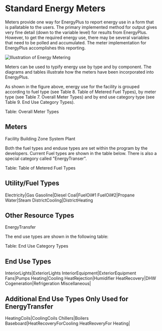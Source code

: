 # Standard Energy Meters

Meters provide one way for EnergyPlus to report energy use in a form that is pallatable to the users. The primary implemented method for output gives very fine detail (down to the variable level) for results from EnergyPlus. However, to get the required energy use, there may be several variables that need to be polled and accumulated. The meter implementation for EnergyPlus accomplishes this reporting.

![Illustration of Energy Metering](media/illustration-of-energy-metering.jpeg)


Meters can be used to typify energy use by type and by component. The diagrams and tables illustrate how the meters have been incorporated into EnergyPlus.

As shown in the figure above, energy use for the facility is grouped according to fuel type (see Table 8. Table of Metered Fuel Types), by meter type (see Table 7. Overall Meter Types) and by end use category type (see Table 9. End Use Category Types).

Table: Overall Meter Types

Meters
------
Facility
Building
Zone
System
Plant

Both the fuel types and enduse types are set within the program by the developers. Current Fuel types are shown in the table below. There is also a special category called "EnergyTranser".

Table: Table of Metered Fuel Types

**Utility/Fuel Types**
-----------------------------------
Electricity|Gas
Gasoline|Diesel
Coal|FuelOil#1
FuelOil#2|Propane
Water|Steam
DistrictCooling|DistrictHeating

Other Resource Types
--------------------
EnergyTransfer

The end use types are shown in the following table:

Table: End Use Category Types

**End Use Types**
------------------------------
InteriorLights|ExteriorLights
InteriorEquipment|ExteriorEquipment
Fans|Pumps
Heating|Cooling
HeatRejection|Humidifier
HeatRecovery|DHW
Cogeneration|Refrigeration
Miscellaneous|

**Additional End Use Types Only Used for EnergyTransfer**
----------------------------------------------------------------------
HeatingCoils|CoolingCoils
Chillers|Boilers
Baseboard|HeatRecoveryForCooling
HeatReoveryFor Heating|